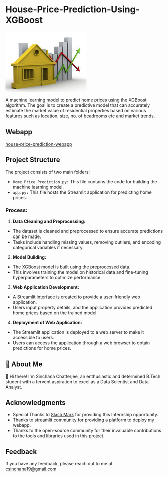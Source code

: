 # House-Price-Prediction-Using-XGBoost
![Logo](https://github.com/siniekoo19/House-Price-Prediction-Using-XGBoost/blob/main/house.jpeg)

A machine learning model to predict home prices using the XGBoost algorithm. The goal is to create a predictive model that can accurately estimate the market value of residential properties based on various features such as location, size, no. of beadrooms etc and market trends.

 ## Webapp
 [house-price-prediction-webapp](https://house-price-prediction-using-xgboost-webapp.streamlit.app/)


## Project Structure
The project consists of two main folders:

- `Home_Price_Prediction.py:` This file contains the code for building the machine learning model.
- `app.py:` This file hosts the Streamlit application for predicting home prices.

### Process:
1. **Data Cleaning and Preprocessing:** 
- The dataset is cleaned and preprocessed to ensure accurate predictions can be made.
- Tasks include handling missing values, removing outliers, and encoding categorical variables if necessary.

2. **Model Building:** 
- The XGBoost model is built using the preprocessed data.
- This involves training the model on historical data and fine-tuning hyperparameters to optimize performance.

3. **Web Application Development:**
- A Streamlit interface is created to provide a user-friendly web application.
- Users input property details, and the application provides predicted home prices based on the trained model.

4. **Deployment of Web Application:** 
- The Streamlit application is deployed to a web server to make it accessible to users.
- Users can access the application through a web browser to obtain predictions for home prices.


## 🚀 About Me
👋 Hi there! I'm Sinchana Chatterjee, an enthusiastic and determined B.Tech student with a fervent aspiration to excel as a Data Scientist and Data Analyst.

## Acknowledgments

- Special Thanks to [Slash Mark](https://slashmark.cloud/) for providing this Internship opportunity.
- Thanks to [streamlit community](https://house-price-prediction-using-xgboost-webapp.streamlit.app/) for providing a platform to deploy my webapp.
- Thanks to the open-source community for their invaluable contributions to the tools and libraries used in this project.

## Feedback

If you have any feedback, please reach out to me at csinchana19@gmail.com
